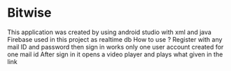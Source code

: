 # Bitwise
This application was created by using android studio with xml and java
Firebase used in this project as realtime db
How to use ?
Register with any mail ID and password then sign in works
only one user account created for one mail id
After sign in it opens a video player and plays what given in the link
